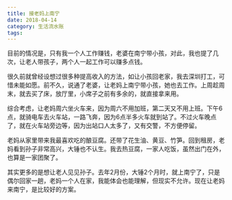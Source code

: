 ```yaml
---
title: 接老妈上南宁
date: 2018-04-14
category: 生活流水账
tags: 
---
```

目前的情况是，只有我一个人工作赚钱，老婆在南宁带小孩，对此，我也提了几次，让老人带孩子，两个人一起工作可以赚多点钱。  

很久前就曾经设想过很多种提高收入的方法，如让小孩回老家，我去深圳打工，可惜未能如愿。前不久，说通了老婆，让老妈上南宁带小孩，她也去工作。上周趁周末，就去买了床，放厅里，小席子之前有多余的，就直接拿来用。

综合考虑，让老妈周六坐火车来，因为周六不用加班，第二天又不用上班。下午6点，就骑电车去火车站，一路飞奔，因为6点半多火车就到站了。不过火车晚点了，就在火车站旁边等，因为出站口人太多了，又有交警，不方便停留。

老妈从家里带来我最喜欢吃的酿豆腐。还带了花生油、黄豆、竹笋。回到租房，老妈看到孙子非常高兴，大锤也不认生。我去热豆腐，一家人吃饭，虽然出门在外，也算是一家团聚了。  

其实更多的是想让老人见见孙子。去年2月份，大锤2个月时，就上南宁了，只是偶尔回家一趟，老妈一个人在家，我能体会也能理解，但现实不允许。现在让老妈来南宁，是比较好的方案。  
